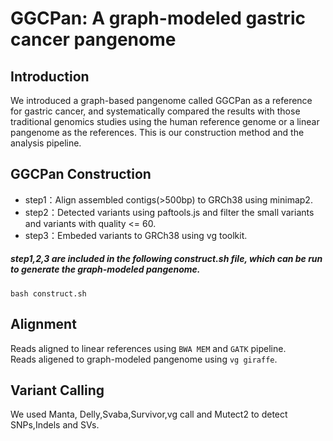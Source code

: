 # GGCPan: A graph-modeled gastric cancer pangenome
## Introduction
We introduced a graph-based pangenome called GGCPan as a reference for gastric cancer, and systematically compared the results with those traditional genomics studies using the human reference genome or a linear pangenome as the references. This is our construction method and the analysis pipeline.
## GGCPan Construction
* step1：Align assembled contigs(>500bp) to GRCh38 using minimap2.
* step2：Detected variants using paftools.js and filter the small variants and variants with quality <= 60.
* step3：Embeded variants to GRCh38 using vg toolkit.
##### step1,2,3 are included in the following construct.sh file, which can be run to generate the graph-modeled pangenome.
```
bash construct.sh
```
## Alignment
Reads aligned to linear references using `BWA MEM` and `GATK` pipeline.   
Reads aligened to graph-modeled pangenome using `vg giraffe`.
## Variant Calling
We used Manta, Delly,Svaba,Survivor,vg call and Mutect2 to detect SNPs,Indels and SVs.
